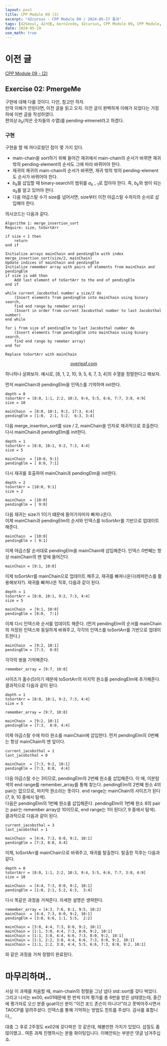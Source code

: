 ```yaml
---
layout: post
title: CPP Module 09 (3)
excerpt: "42cursus - CPP Module 09 / 2024-05-17 통과"
tags: [42Seoul, 42서울, born2code, 42cursus, CPP Module 09, CPP Module, C++, CPP,포드존슨, ford johnson, Jacobsthal]
date: 2024-05-19
use_math: true
---
```


# 이전 글
<a href="/categories/42Seoul/42cursus/CPP-Module-09-(2)">CPP Module 09 - (2)</a>

## Exercise 02: PmergeMe
구현에 대해 다룰 것이다. 다만, 참고만 하자.  
만약 이해가 안된다면, 이전 글을 읽고 오자. 이전 글이 완벽하게 이해가 되었다는 가정 하에 이번 글을 작성하였다.  
편의상 $b_k$(작은 숫자들의 수열)를 pending-elmenet라고 하겠다.
### 구현
구현을 할 때 까다로웠던 점이 몇 가지 있다.
- main-chain을 sort하기 위해 들어간 재귀에서 main-chain의 순서가 바뀌면 재귀 밖의 pending-element의 순서도 그에 따라 바뀌어야 한다.
- 재귀의 재귀의 main-chain의 순서가 바뀌면, 재귀 밖의 밖의 pending-element도 순서가 바뀌어야 한다.
- $b_k$를 삽입할 때 binary-search의 범위를 $a_{k-1}$로 잡아야 한다. 즉, $b_k$와 쌍이 되는 $a_k$를 알고 있어야 한다.
- 다음 야곱스탈 수가 size를 넘어서면, size부터 이전 야곱스탈 수까지의 순서로 삽입해야 한다.
  
의사코드는 다음과 같다.
```pesudo
Algorithm 1: merge_insertion_sort
Require: size, toSortArr

if size < 1 then
    return
end if

Initialize arrays mainChain and pendingElm with index
merge_insertion_sort(size/2, mainChain)
Update indices of mainChain and pendingElm
Initialize remember array with pairs of elements from mainChain and pendingElm
if size is odd then
    Add last element of toSortArr to the end of pendingElm
end if

while current Jacobsthal number ≤ size/2 do
    (Insert elements from pendingElm into mainChain using binary search,
	find end range by remeber array)
    (Insert in order from current Jacobsthal number to last Jacobsthal number)
end while

for i from size of pendingElm to last Jacobsthal number do
    (Insert elements from pendingElm into mainChain using binary search,
	find end range by remeber array)
end for

Replace toSortArr with mainChain

```
<center><a href="https://www.overleaf.com">overleaf.com</a></center>

하나하나 살펴보자. 예시로, [8, 1, 2, 10, 9, 5, 6, 7, 3, 4]의 수열을 정렬한다고 해보자.  

먼저 mainChain과 pendingElm을 인덱스를 기억하며 init한다.
```plaintext
depth = 0
toSortArr = [8:0, 1:1, 2:2, 10:3, 9:4, 5:5, 6:6, 7:7, 3:8, 4:9]
size = 10

mainChain  = [8:0, 10:1, 9:2, 17:3, 4:4]
pendingElm = [1:0,  2:1, 5:2,  6:3, 3:4]
```

다음 merge_insertion_sort를 size / 2, mainChain을 인자로 재귀적으로 호출한다.  
다시 mainChain과 pendingElm를 init한다.
```plaintext
depth = 1
toSortArr = [8:0, 10:1, 9:2, 7:3, 4:4]
size = 5

mainChain  = [10:0, 9:1]
pendingElm = [ 8:0, 7:1]
```

다시 재귀를 호출하여 mainChain과 pendingElm을 init한다.
```plaintext
depth = 2
toSortArr = [10:0, 9:1]
size = 2

mainChain  = [10:0]
pendingElm = [ 9:0]
```

다음 재귀는 size가 1이기 떄문에 들어가자마자 빠져나온다.  
이제 mainChain과 pendingElm의 순서와 인덱스를 toSortArr를 기반으로 업데이트 해준다.

```plaintext
mainChain  = [10:0]
pendingElm = [ 9:1]
```
  
이제 야곱스탈 순서대로 pendingElm을 mainChain에 삽입해준다. 인덱스 0번째는 항상 mainChain의 맨 앞에 들어간다.
```plaintext
mainChain = [9:1, 10:0]
```

이제 toSortArr를 mainChain으로 업데이트 해주고, 재귀를 빠져나온다(레퍼런스를 활용해보자?). 재귀를 빠져나온 직후, 다음과 같이 된다.
```plaintext
depth = 1
toSortArr = [8:0, 10:1, 9:2, 7:3, 4:4]
size = 5

mainChain  = [9:1, 10:0]
pendingElm = [8:0,  7:1]
```
이제 다시 인덱스와 순서를 업데이트 해준다. (먼저 pendingElm의 순서를 mainChain의 저장된 인덱스와 동일하게 바꿔주고, 각각의 인덱스를 toSortArr를 기반으로 업데이트한다.)
```plaintext
mainChain  = [9:2, 10:1]
pendingElm = [7:3,  8:0]
```
각각의 쌍을 기억해준다.
```plaintext
remember_array = [9:7, 10:8]
```
사이즈가 홀수(5)이기 때문에 toSortArr의 마지막 원소를 pendingElm에 추가해준다. 결과적으로 다음과 같이 된다.
```plaintext
depth = 1
toSortArr = [8:0, 10:1, 9:2, 7:3, 4:4]
size = 5

remember_array = [9:7, 10:8]

mainChain  = [9:2, 10:1]
pendingElm = [7:3,  8:0, 4:4]

```
  
이제 야곱스탈 수에 따라 원소를 mainChain에 삽입한다. 먼저 pendingElm의 0번째는 항상 mainChain의 맨 앞이다.
```plaintext
current_jacobsthal = 1
last_jacobsthal = 0

mainChain  = [7:3, 9:2, 10:1]
pendingElm = [7:3, 8:0,  4:4]
```
다음 야곱스탈 수는 3이므로, pendingElm의 2번째 원소를 삽입해준다. 이 때, 이분탐색의 end range를 remember_array를 통해 찾는다. pendingElm의 2번째 원소 4의 pair는 없으므로, 마지막 원소라는 뜻이다. end range는 mainChain의 사이즈가 된다 (7, 9, 10 중에서 탐색).  
다음은 pendingElm의 1번째 원소를 삽입해준다. pendingElm의 1번째 원소 8의 pair는 pair는 remember array상 10이므로, end range는 1이 된다(7, 9 중에서 탐색).  
결과적으로 다음과 같이 된다.
```plaintext
current_jacobsthal = 3
last_jacobsthal = 1

mainChain  = [4:4, 7:3, 8:0, 9:2, 10:1]
pendingElm = [7:3, 8:0, 4:4]
```
이제, toSortArr를 mainChain으로 바꿔주고, 재귀를 탈출한다. 탈출한 직후는 다음과 같다.
```plaintext
depth = 0
toSortArr = [8:0, 1:1, 2:2, 10:3, 9:4, 5:5, 6:6, 7:7, 3:8, 4:9]
size = 10

mainChain  = [4:4, 7:3, 8:0, 9:2, 10:1]
pendingElm = [1:0, 2:1, 5:2, 6:3,  3:4]
```
다시 똑같은 과정을 거쳐준다. 자세한 설명은 생략한다.
```plaintext
remember_array = [4:3, 7:6, 8:1, 9:5, 10:2]
mainChain  = [4:4, 7:3, 8:0, 9:2, 10:1]
pendingElm = [3:8, 6:6, 1:1, 5:5,  2:2]
```
```plaintext
mainChain = [3:8, 4:4, 7:3, 8:0, 9:2, 10:1]
mainChain = [1:1, 3:8, 4:4, 7:3, 8:0, 9:2, 10:1]
mainChain = [1:1, 3:8, 4:4, 6:6, 7:3, 8:0, 9:2, 10:1]
mainChain = [1:1, 2:2, 3:8, 4:4, 6:6, 7:3, 8:0, 9:2, 10:1]
mainChain = [1:1, 2:2, 3:8, 4:4, 5:5, 6:6, 7:3, 8:0, 9:2, 10:1]
```
와 같은 과정을 거쳐 정렬이 완료된다.

# 마무리하며..
사실 이 과제를 처음할 때, main-chain의 정렬을 그냥 냅다 std::sort를 갖다 박았다. 그리고 나서는 ex00, ex01때문에 한 번씩 터져 평가를 총 6번을 받은 상태였는데, 중간에 평가자로 오신 분중 goat이신 분이 "이건 포드 존슨이 아니다!"라고 못박아주시면서 TAOCP를 알려주셨다. 인덱스를 통해 기억하는 방법도 힌트를 주셨다. 감사를 표합니다,,  
  
대충 그 후로 2주정도 ex02에 갖다박은 것 같은데, 해볼만한 가치가 있었다. 삽질도 좀 많이했고.. 여튼 과제 진행하시는 분들 화이팅입니다. 이해안되는 부분은 댓글 남겨주십쇼.  
